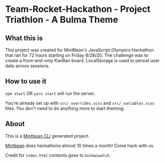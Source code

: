 # Team-Rocket-Hackathon - Project Triathlon - A Bulma Theme

## What this is

This project was created for MintBean's JavaScript Olympics Hackathon that ran for 72 hours starting on Friday 8/28/20. The challenge was to create a front-end-only KanBan board. LocalStorage is used to persist user data across sessions.

## How to use it

`npm start` OR `yarn start` will run the server. 

You're already set up with `src/_overrides.scss` and `src/_variables.scss` files. You don't need to do anything more to start theming.

## About

This is a [Mintbean CLI](https://www.npmjs.com/package/mintbean-cli) generated project.

[Mintbean](https://mintbean.io) does hackathons almost 10 times a month! Come hack with us.

Credit for `index.html` contents goes to `bulmaswatch`.
